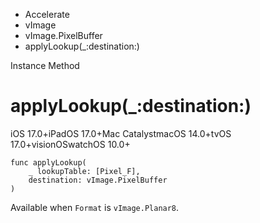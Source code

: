 

- Accelerate
- vImage
- vImage.PixelBuffer
-  applyLookup(\_:destination:) 

Instance Method

# applyLookup(\_:destination:)

iOS 17.0+iPadOS 17.0+Mac CatalystmacOS 14.0+tvOS 17.0+visionOSwatchOS 10.0+

``` source
func applyLookup(
    _ lookupTable: [Pixel_F],
    destination: vImage.PixelBuffer
)
```

Available when `Format` is `vImage.Planar8`.

